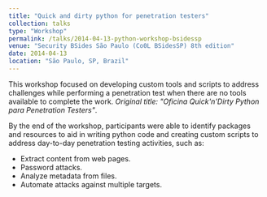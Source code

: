 ```yaml
---
title: "Quick and dirty python for penetration testers"
collection: talks
type: "Workshop"
permalink: /talks/2014-04-13-python-workshop-bsidessp
venue: "Security BSides São Paulo (Co0L BSidesSP) 8th edition"
date: 2014-04-13
location: "São Paulo, SP, Brazil"
---
```

This workshop focused on developing custom tools and scripts to address challenges while performing a penetration test when there are no tools available to complete the work. <i>Original title: "Oficina Quick'n'Dirty Python para Penetration Testers"</i>.   

By the end of the workshop, participants were able to identify packages and resources to aid in writing python code and creating custom scripts to address day-to-day penetration testing activities, such as:
* Extract content from web pages.
* Password attacks.
* Analyze metadata from files.
* Automate attacks against multiple targets.
